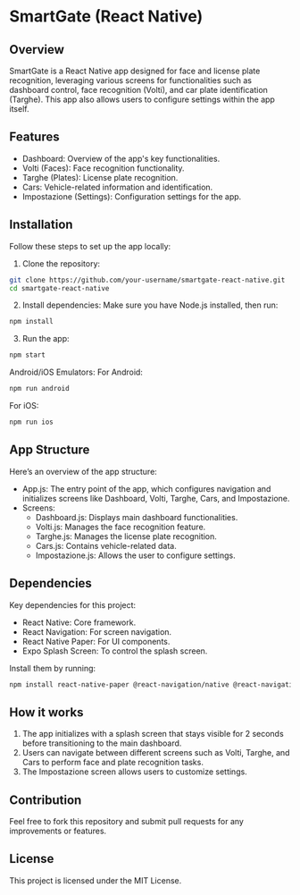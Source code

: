 # SmartGate (React Native)
## Overview
SmartGate is a React Native app designed for face and license plate recognition, leveraging various screens for functionalities such as dashboard control, face recognition (Volti), and car plate identification (Targhe). This app also allows users to configure settings within the app itself.

## Features
- Dashboard: Overview of the app's key functionalities.
- Volti (Faces): Face recognition functionality.
- Targhe (Plates): License plate recognition.
- Cars: Vehicle-related information and identification.
- Impostazione (Settings): Configuration settings for the app.

## Installation
Follow these steps to set up the app locally:

1. Clone the repository:
```bash
git clone https://github.com/your-username/smartgate-react-native.git
cd smartgate-react-native
```
2. Install dependencies: Make sure you have Node.js installed, then run:
```bash
npm install
```
3. Run the app:
```bash
npm start
```
Android/iOS Emulators: For Android:
```bash
npm run android
```
For iOS:
```bash
npm run ios
```

## App Structure
Here’s an overview of the app structure:

- App.js:
  The entry point of the app, which configures navigation and initializes screens like Dashboard, Volti, Targhe, Cars, and Impostazione.
- Screens:
  - Dashboard.js: Displays main dashboard functionalities.
  - Volti.js: Manages the face recognition feature.
  - Targhe.js: Manages the license plate recognition.
  - Cars.js: Contains vehicle-related data.
  - Impostazione.js: Allows the user to configure settings.

## Dependencies
Key dependencies for this project:
- React Native: Core framework.
- React Navigation: For screen navigation.
- React Native Paper: For UI components.
- Expo Splash Screen: To control the splash screen.

Install them by running:
```bash
npm install react-native-paper @react-navigation/native @react-navigation/native-stack expo-splash-screen
```

## How it works
1. The app initializes with a splash screen that stays visible for 2 seconds before transitioning to the main dashboard.
2. Users can navigate between different screens such as Volti, Targhe, and Cars to perform face and plate recognition tasks.
3. The Impostazione screen allows users to customize settings.


## Contribution
Feel free to fork this repository and submit pull requests for any improvements or features.

## License
This project is licensed under the MIT License.
